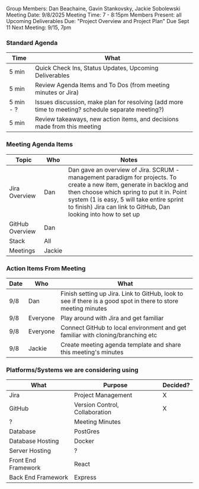 Group Members: Dan Beachaine, Gavin Stankovsky, Jackie Sobolewski  
Meeting Date: 9/8/2025
Meeting Time: 7 - 8:15pm
Members Present: all
Upcoming Deliverables Due: "Project Overview and Project Plan" Due Sept 11
Next Meeting: 9/15, 7pm

### Standard Agenda
| Time | What | 
|---|---|
| 5 min | Quick Check Ins, Status Updates, Upcoming Deliverables |
| 5 min | Review Agenda Items and To Dos (from meeting minutes or Jira) |
| 5 min - ? | Issues discussion, make plan for resolving (add more time to meeting? schedule separate meeting?) |
| 5 min | Review takeaways, new action items, and decisions made from this meeting | 

### Meeting Agenda Items
| Topic | Who | Notes | 
|---|---|---|
| Jira Overview | Dan | Dan gave an overview of Jira.  SCRUM - management paradigm for projects.  To create a new item, generate in backlog and then choose which spring to put it in.  Point system (1 is easy, 5 will take entire sprint to finish)  Jira can link to GitHub, Dan looking into how to set up |
| GitHub Overview | Dan | |
| Stack | All | |
| Meetings | Jackie | |

### Action Items From Meeting
| Date | Who | What | 
|---|---|---|
| 9/8 | Dan | Finish setting up Jira. Link to GitHub, look to see if there is a good spot in there to store meeting minutes |
| 9/8 | Everyone | Play around with Jira and get familiar |
| 9/8 | Everyone | Connect GitHub to local environment and get familiar with cloning/branching etc |
| 9/8 | Jackie | Create meeting agenda template and share this meeting's minutes |

### Platforms/Systems we are considering using
| What | Purpose | Decided? |
|---|---|---|
| Jira | Project Management | X |
| GitHub | Version Control, Collaboration | X |
| ? | Meeting Minutes | |
| Database | PostGres | |
| Database Hosting | Docker | |
| Server Hosting | ? | |
| Front End Framework | React | |
| Back End Framework | Express | |
